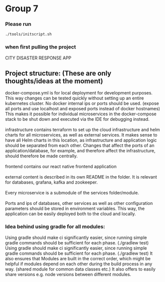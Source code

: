 # Group 7

### Please run 
```bash 
./tools/initscript.sh
```
### when first pulling the project

CITY DISASTER RESPONSE APP

## Project structure: (These are only thoughts/ideas at the moment)

docker-compose.yml is for local deployment for development purposes. This way changes can be tested
quickly without setting up an entire kubernetes cluster. No docker internal ips or ports should be used.
(expose all ports and use localhost and exposed ports instead of docker hostnames) This makes it possible
for individual microservices in the docker-compose stack to be shut down and executed via the IDE for
debugging instead.<br/>
<br/>
infrastructure contains terraform to set up the cloud infrastructure and helm charts for all microservices, as
well as external services. It makes sense to have all Helm charts in this location, as infrastructure and
application logic should be separated from each other. Changes that affect the ports of an application/database,
for example, and therefore affect the infrastructure, should therefore be made centrally. <br/>
<br/>
frontend contains our react native frontend application<br/>
<br/>
external content is described in its own README in the folder. It is relevant for databases, grafana,
kafka and zookeeper.<br/>
<br/>
Every microservice is a submodule of the services folder/module.<br/>
<br/>
Ports and ips of databases, other services as well as other configuration parameters should be stored in
environment variables. This way, the application can be easily deployed both to the cloud and locally.

### Idea behind using gradle for all modules:

Using gradle should make ci significantly easier, since running simple gradle commands should be sufficient
for each phase. (./gradlew test) Using gradle should make ci significantly easier, since running simple gradle
commands should be sufficient for each phase. (./gradlew test) It also ensures that Modules are built in the
correct order, which might be helpful if modules depend on each other during the build process in any way.
(shared module for common data classes etc.) It also offers to easily share versions e.g. node versions between
different modules.
